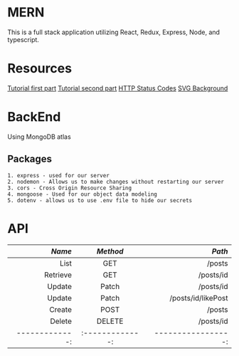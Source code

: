 # MERN
This is a full stack application utilizing React, Redux, Express, Node, and typescript. 

# Resources
[Tutorial first part](https://www.youtube.com/watch?v=ngc9gnGgUdA)
[Tutorial second part](https://www.youtube.com/watch?v=aibtHnbeuio)
[HTTP Status Codes](https://www.restapitutorial.com/httpstatuscodes.html)
[SVG Background](https://www.svgbackgrounds.com/#slanted-gradient)
# BackEnd
Using MongoDB atlas
## Packages
    1. express - used for our server
    2. nodemon - Allows us to make changes without restarting our server
    3. cors - Cross Origin Resource Sharing
    4. mongoose - Used for our object data modeling
    5. dotenv - allows us to use .env file to hide our secrets 

# API

| *Name*        | *Method*      | *Path*             |
| -------------:|:-------------:| -----------------: |
| List          | GET           | /posts             |
| Retrieve      | GET           | /posts/id          |
| Update        | Patch         | /posts/id          |
| Update        | Patch         | /posts/id/likePost |
| Create        | POST          | /posts             |
| Delete        | DELETE        | /posts/id          |
| -------------:|:-------------:| -----------------: |
